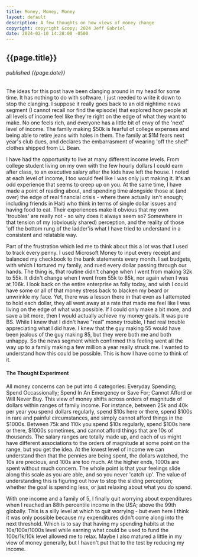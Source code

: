 ```yaml
---
title: Money, Money, Money
layout: default
description: A few thoughts on how views of money change
copyright: copyright &copy; 2024 Jeff Gabriel
date: 2024-02-10 14:28:00 -0500
---
```

## {{page.title}}
###### published {{page.date}}

The ideas for this post have been clanging around in my head for some time. It has nothing to do with software, I just needed to write it down to stop the clanging. I suppose it really goes back to an old nightime news segment (I cannot recall nor find the episode) that explored how people at all levels of income feel like they're right on the edge of what they want to make. No one feels rich, and everyone has a little bit of envy of the 'next' level of income. The family making \$50k is fearful of college expenses and being able to retire jeans with holes in them. The family at \$1M fears next year's club dues, and declares the embarrasment of wearing 'off the shelf' clothes shipped from LL Bean.

I have had the opportunity to live at many different income levels. From college student living on my own with the few hourly dollars I could earn after class, to an executive salary after the kids have left the house. I noted at each level of income, I too would feel like I was only just making it. It's an odd experience that seems to creep up on you. At the same time, I have made a point of reading about, and spending time alongside those at (and over) the edge of real financial crisis - where there actually isn't enough; including friends in Haiti who think in terms of single dollar issues and having food to eat. Their experiences make it obvious that my own 'troubles' are really not - so why does it always seem so? Somewhere in that tension of my (obviously shared) perception, and the reality of those 'off the bottom rung of the ladder'is what I have tried to understand in a consistent and relatable way.

Part of the frustration which led me to think about this a lot was that I used to track every penny. I used Microsoft Money to input every receipt and balanced my checkbook to the bank statements every month. I set budgets, with which I tortured my family, and rued every dollar passing through our hands. The thing is, that routine didn't change when I went from making 32k to 55k. It didn't change when I went from 55k to 85k, nor again when I was at 106k. I look back on the entire enterprise as folly today, and wish I could have some or all of that money stress back to blacken my beard or unwrinkle my face. Yet, there was a lesson there in that even as I attempted to hold each dollar, they all went away at a rate that made me feel like I was living on the edge of what was possible. If I could only make a bit more, and save a bit more, then I would actually achieve my money goals. It was pure BS. While I knew that I didn't have "real" money trouble, I had real trouble appreciating what I did have. I knew that the guy making 55 would have been jealous of the guy making 85, but they were both me and both unhappy. So the news segment which confirmed this feeling went all the way up to a family making a few million a year really struck me. I wanted to understand how this could be possible. This is how I have come to think of it.

#### The Thought Experiment

All money concerns can be put into 4 categories: Everyday Spending; Spend Occassionally; Spend In An Emergency or Save For; Cannot Afford or Will Never Buy. This view of money shifts across orders of magnitude of dollars within ranges of family income. For instance, between 25k and 40k per year you spend dollars regularly, spend \$10s here or there, spend \$100s in rare and painful circumstances, and simply cannot afford things in the \$1000s. Between 75k and 110k you spend \$10s regularly, spend \$100s here or there, \$1000s sometimes, and cannot afford things that are 10s of thousands. The salary ranges are totally made up, and each of us might have different associations to the orders of magnitude at some point on the range, but you get the idea. At the lowest level of income we can understand then that the pennies are being spent, the dollars watched, the 10s are precious, and 100s are too much. At the higher ends, 1000s are spent without much concern. The whole point is that your feelings slide along this scale as you are able, and so you never 'catch up'. The value of understanding this is figuring out how to stop the sliding perception; whether the goal is spending less, or just relaxing about what you do spend.

With one income and a family of 5, I finally quit worrying about expenditures when I reached an 88th percentile income in the USA; above the 99th globally. This is a silly level at which to quit worrying - but even here I think it was only possible because my expenditures didn't come along into the next threshold. Which is to say that having my spending habits at the 10s/100s/1000s level while earning what could be used to fund the 100s/1k/10k level allowed me to relax. Maybe I also matured a little in my view of money generally, but I haven't put that to the test by reducing my income.